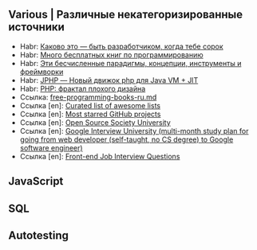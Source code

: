 ## Various | Различные некатегоризированные источники

* Habr: [Каково это — быть разработчиком, когда тебе сорок](https://habrahabr.ru/post/282674/)
* Habr: [Много бесплатных книг по программированию](https://habrahabr.ru/post/191312/)
* Habr: [Эти бесчисленные парадигмы, концепции, инструменты и фреймворки](https://habrahabr.ru/post/117365/)
* Habr: [JPHP — Новый движок php для Java VM + JIT](https://habrahabr.ru/post/216651/)
* Habr: [PHP: фрактал плохого дизайна](https://habrahabr.ru/post/142140/)
* Ссылка: [free-programming-books-ru.md](https://github.com/vhf/free-programming-books/blob/master/free-programming-books-ru.md)
* Ссылка [en]: [Curated list of awesome lists](https://github.com/sindresorhus/awesome)
* Ссылка [en]: [Most starred GitHub projects](https://github.com/search?o=desc&q=stars%3A%3E2000&ref=searchresults&s=stars&type=Repositories&utf8=%E2%9C%93)
* Ссылка [en]: [Open Source Society University](https://github.com/open-source-society/computer-science)
* Ссылка [en]: [Google Interview University (multi-month study plan for going from web developer (self-taught, no CS degree) to Google software engineer)](https://github.com/jwasham/google-interview-university)
* Ссылка [en]: [Front-end Job Interview Questions](https://github.com/h5bp/Front-end-Developer-Interview-Questions)

## JavaScript

## SQL

## Autotesting